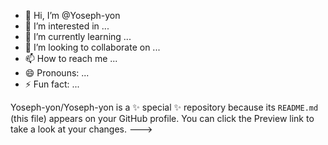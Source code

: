 - 👋 Hi, I’m @Yoseph-yon
- 👀 I’m interested in ...
- 🌱 I’m currently learning ...
- 💞️ I’m looking to collaborate on ...
- 📫 How to reach me ...
- 😄 Pronouns: ...
- ⚡ Fun fact: ...

Yoseph-yon/Yoseph-yon is a ✨ special ✨ repository because its `README.md` (this file) appears on your GitHub profile.
You can click the Preview link to take a look at your changes.
--->
